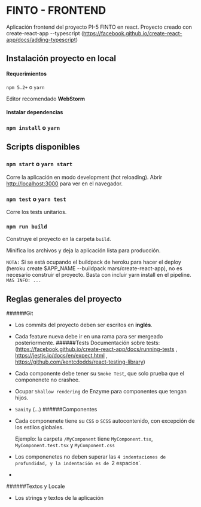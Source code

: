 # FINTO - FRONTEND
Aplicación frontend del proyecto PI-5 FINTO en react.
Proyecto creado con create-react-app --typescript
(https://facebook.github.io/create-react-app/docs/adding-typescript)
## Instalación proyecto en local
#### Requerimientos
`npm 5.2+` o `yarn`
 
Editor recomendado **WebStorm** 

#### Instalar dependencias
### `npm install` o `yarn` 

## Scripts disponibles

### `npm start` o `yarn start`

Corre la aplicación en modo development (hot reloading).
Abrir [http://localhost:3000](http://localhost:3000) para ver en el navegador.

### `npm test` o `yarn test`

Corre los tests unitarios.

### `npm run build`

Construye el proyecto en la carpeta `build`.

Minifica los archivos y deja la aplicación lista para producción.

`NOTA:` Si se está ocupando el buildpack de heroku para hacer el deploy (heroku create $APP_NAME --buildpack mars/create-react-app),  no es necesario construir el proyecto. Basta con incluir yarn install en el pipeline. `MAS INFO: ...`

## Reglas generales del proyecto

######Git
*   Los commits del proyecto deben ser escritos en **inglés**.
*   Cada feature nueva debe ir en una rama para ser mergeado posteriormente.
######Tests
Documentación sobre tests: (https://facebook.github.io/create-react-app/docs/running-tests , https://jestjs.io/docs/en/expect.html , https://github.com/kentcdodds/react-testing-library)

*   Cada componente debe tener su `Smoke Test`, que solo prueba que el componenete no crashee.
*   Ocupar `Shallow rendering`  de Enzyme para componentes que tengan hijos.
*   `Sanity` (...)
######Componentes
*   Cada componenete tiene su `CSS` o `SCSS` autocontenido, con excepción de los estilos globales.
    
    Ejemplo: la carpeta `/MyComponent` tiene `MyComponent.tsx`, `MyComponent.test.tsx` y `MyComponent.css`
    
*   Los componenetes no deben superar las `4 indentaciones de profundidad, y la indentación es de `2 espacios`.
*   
 
######Textos y Locale
*   Los strings y textos de la aplicación 



